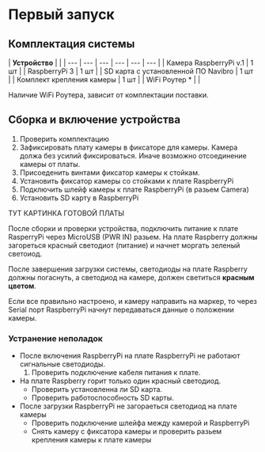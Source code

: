# Первый запуск

## Комплектация системы

| **Устройство** |  |
| --- | --- | --- | --- | --- | --- |
| Камера RaspberryPi v.1 | 1 шт |
| RaspberryPi 3 | 1 шт |
| SD карта с установленной ПО Navibro | 1 шт |
| Комплект крепления камеры | 1 шт |
| WiFi Роутер \* |  |

Наличие WiFi Роутера, зависит от комплектации поставки.

## Сборка и включение устройства

1. Проверить комплектацию
2. Зафиксировать плату камеры в фиксаторе для камеры. Камера должа без усилий фиксироваться. Иначе возможно отсоединение камеры от платы.
3. Присоеденить винтами фиксатор камеры к стойкам.
4. Установить фиксатор камеры со стойками к плате RaspberryPi
5. Подключить шлейф камеры к плате RaspberryPi \(в разьем Camera\)
6. Установить SD карту в RaspberryPi

ТУТ КАРТИНКА ГОТОВОЙ ПЛАТЫ

После сборки и проверки устройства, подключить питание к плате RasperryPi через MicroUSB  \(PWR IN\) разьeм. На плате Raspberry должны загореться красный светодиот \(питание\) и начнет моргать зеленый светоиод.

После завершения загрузки системы, светодиоды на плате Raspberry должны погаснуть, а светодиод на камере, должен светиться **красным цветом**.

Если все правильно настроено, и камеру направить на маркер, то через Serial порт RaspberryPi начнут передаваться данные о положении камеры. 

### Устранение неполадок

* После включения RaspberryPi на плате RaspberryPi не работают сигнальные светодиоды.
  1. Проверить подключение кабеля питания к плате. 
* На плате Raspberry горит только один красный светодиод.
  * Проверить установленна ли SD карта.
  * Проверить работоспособность SD карты.
* После загрузки RaspberryPi не загораеться светодиод на плате камеры
  * Проверить подключение шлейфа между камерой и RaspberryPi
  * Снять камеру с фиксатора камеры и проверить разьем крепления камеры к плате камеры




